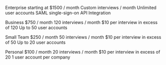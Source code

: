 Enterprise
starting at $1500 / month
Custom interviews / month
Unlimited user accounts
SAML single-sign-on
API Integration

Business
$750 / month
120 interviews / month
$10 per interview in excess of 120
Up to 50 user accounts

Small Team
$250 / month
50 interviews / month
$10 per interview in excess of 50
Up to 20 user accounts

Personal
$100 / month
20 interviews / month
$10 per interview in excess of 20
1 user account per company